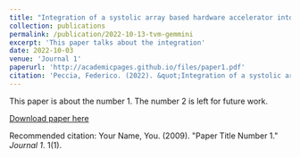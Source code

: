```yaml
---
title: "Integration of a systolic array based hardware accelerator into a dnn operator auto-tuning framework"
collection: publications
permalink: /publication/2022-10-13-tvm-gemmini
excerpt: 'This paper talks about the integration'
date: 2022-10-03
venue: 'Journal 1'
paperurl: 'http://academicpages.github.io/files/paper1.pdf'
citation: 'Peccia, Federico. (2022). &quot;Integration of a systolic array based hardware accelerator into a dnn operator auto-tuning framework.&quot; <i>Journal 1</i>. 1(1).'
---
```

This paper is about the number 1. The number 2 is left for future work.

[Download paper here](http://academicpages.github.io/files/paper1.pdf)

Recommended citation: Your Name, You. (2009). "Paper Title Number 1." <i>Journal 1</i>. 1(1).